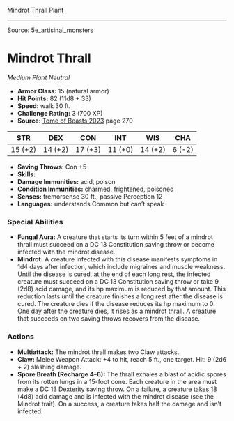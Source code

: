 <MonsterName/>Mindrot Thrall</MonsterName>
<CreatureType/>Plant</CreatureType>



---

Source: 5e_artisinal_monsters

# Mindrot Thrall

*Medium* *Plant* *Neutral*

- **Armor Class:** 15 (natural armor)
- **Hit Points:** 82 (11d8 + 33)
- **Speed:** walk 30 ft.
- **Challenge Rating:** 3 (700 XP)
- **Source:** [Tome of Beasts 2023](https://koboldpress.com/kpstore/product/tome-of-beasts-1-2023-edition/) page 270

| STR | DEX | CON | INT | WIS | CHA |
| --- | --- | --- | --- | --- | --- |
| 15 (+2) | 14 (+2) | 17 (+3) | 11 (+0) | 14 (+2) | 6 (-2) |

- **Saving Throws**: Con +5
- **Skills:** 
- **Damage Immunities:** acid, poison
- **Condition Immunities:** charmed, frightened, poisoned
- **Senses:** tremorsense 30 ft., passive Perception 12
- **Languages:** understands Common but can’t speak

### Special Abilities

- **Fungal Aura:** A creature that starts its turn within 5 feet of a mindrot thrall must succeed on a DC 13 Constitution saving throw or become infected with the mindrot disease.
- **Mindrot:** A creature infected with this disease manifests symptoms in 1d4 days after infection, which include migraines and muscle weakness. Until the disease is cured, at the end of each long rest, the infected creature must succeed on a DC 13 Constitution saving throw or take 9 (2d8) acid damage, and its hp maximum is reduced by that amount. This reduction lasts until the creature finishes a long rest after the disease is cured. The creature dies if the disease reduces its hp maximum to 0. One day after the creature dies, it rises as a mindrot thrall. A creature that succeeds on two saving throws recovers from the disease.

### Actions

- **Multiattack:** The mindrot thrall makes two Claw attacks.
- **Claw:** Melee Weapon Attack: +4 to hit, reach 5 ft., one target. Hit: 9 (2d6 + 2) slashing damage.
- **Spore Breath (Recharge 4–6):** The thrall exhales a blast of acidic spores from its rotten lungs in a 15-foot cone. Each creature in the area must make a DC 13 Dexterity saving throw. On a failure, a creature takes 18 (4d8) acid damage and is infected with the mindrot disease (see the Mindrot trait). On a success, a creature takes half the damage and isn’t infected.


